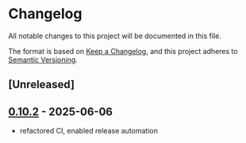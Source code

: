 # Changelog

All notable changes to this project will be documented in this file.

The format is based on [Keep a Changelog](https://keepachangelog.com/en/1.0.0/),
and this project adheres to [Semantic Versioning](https://semver.org/spec/v2.0.0.html).

## [Unreleased]

## [0.10.2](https://github.com/nyurik/sqlite-hashes/compare/v0.10.1...v0.10.2) - 2025-06-06

- refactored CI, enabled release automation
